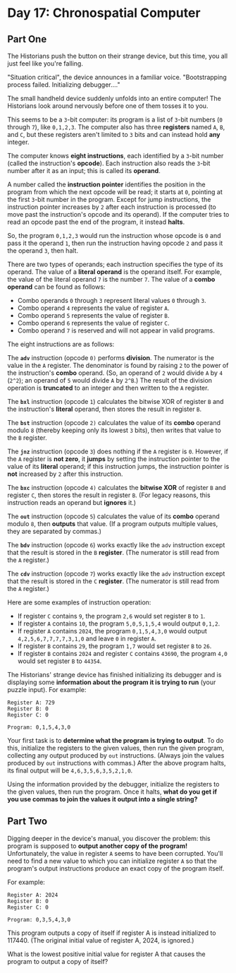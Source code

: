 # Day 17: Chronospatial Computer

## Part One

The Historians push the button on their strange device, but this time, you all just feel like you're falling.

"Situation critical", the device announces in a familiar voice. "Bootstrapping process failed. Initializing debugger...."

The small handheld device suddenly unfolds into an entire computer! The Historians look around nervously before one of them tosses it to you.

This seems to be a `3`-bit computer: its program is a list of `3`-bit numbers (`0` through `7`), like `0,1,2,3`. The computer also has three **registers** named `A`, `B`, and `C`, but these registers aren't limited to `3` bits and can instead hold **any** integer.

The computer knows **eight instructions**, each identified by a `3`-bit number (called the instruction's **opcode**). Each instruction also reads the `3`-bit number after it as an input; this is called its **operand**.

A number called the **instruction pointer** identifies the position in the program from which the next opcode will be read; it starts at `0`, pointing at the first `3`-bit number in the program. Except for jump instructions, the instruction pointer increases by `2` after each instruction is processed (to move past the instruction's opcode and its operand). If the computer tries to read an opcode past the end of the program, it instead **halts**.

So, the program `0,1,2,3` would run the instruction whose opcode is `0` and pass it the operand `1`, then run the instruction having opcode `2` and pass it the operand `3`, then halt.

There are two types of operands; each instruction specifies the type of its operand. The value of a **literal operand** is the operand itself. For example, the value of the literal operand `7` is the number `7`. The value of a **combo operand** can be found as follows:

- Combo operands `0` through `3` represent literal values `0` through `3`.
- Combo operand `4` represents the value of register `A`.
- Combo operand `5` represents the value of register `B`.
- Combo operand `6` represents the value of register `C`.
- Combo operand `7` is reserved and will not appear in valid programs.

The eight instructions are as follows:

The **`adv`** instruction (opcode `0)` performs **division**. The numerator is the value in the `A` register. The denominator is found by raising `2` to the power of the instruction's **combo** operand. (So, an operand of `2` would divide `A` by `4` (`2^2`); an operand of `5` would divide `A` by `2^B`.) The result of the division operation is **truncated** to an integer and then written to the `A` register.

The **`bxl`** instruction (opcode `1`) calculates the bitwise XOR of register `B` and the instruction's **literal** operand, then stores the result in register `B`.

The **`bst`** instruction (opcode `2)` calculates the value of its **combo** operand modulo `8` (thereby keeping only its lowest `3` bits), then writes that value to the `B` register.

The **`jnz`** instruction (opcode `3`) does nothing if the `A` register is `0`. However, if the `A` register is **not zero**, it **jumps** by setting the instruction pointer to the value of its **literal** operand; if this instruction jumps, the instruction pointer is **not** increased by `2` after this instruction.

The **`bxc`** instruction (opcode `4)` calculates the **bitwise XOR** of register `B` and register `C`, then stores the result in register `B`. (For legacy reasons, this instruction reads an operand but **ignores** it.)

The **`out`** instruction (opcode `5`) calculates the value of its **combo** operand modulo `8`, then **outputs** that value. (If a program outputs multiple values, they are separated by commas.)

The **`bdv`** instruction (opcode `6`) works exactly like the `adv` instruction except that the result is stored in the `B` **register**. (The numerator is still read from the `A` register.)

The **`cdv`** instruction (opcode `7`) works exactly like the `adv` instruction except that the result is stored in the `C` **register**. (The numerator is still read from the `A` register.)

Here are some examples of instruction operation:

- If register `C` contains `9`, the program `2,6` would set register `B` to `1`.
- If register `A` contains `10`, the program `5,0,5,1,5,4` would output `0,1,2`.
- If register `A` contains `2024`, the program `0,1,5,4,3,0` would output `4,2,5,6,7,7,7,7,3,1,0` and leave `0` in register `A`.
- If register `B` contains `29`, the program `1,7` would set register `B` to `26`.
- If register `B` contains `2024` and register `C` contains `43690`, the program `4,0` would set register `B` to `44354`.

The Historians' strange device has finished initializing its debugger and is displaying some **information about the program it is trying to run** (your puzzle input). For example:
```
Register A: 729
Register B: 0
Register C: 0

Program: 0,1,5,4,3,0
```
Your first task is to **determine what the program is trying to output**. To do this, initialize the registers to the given values, then run the given program, collecting any output produced by `out` instructions. (Always join the values produced by `out` instructions with commas.) After the above program halts, its final output will be `4,6,3,5,6,3,5,2,1,0`.

Using the information provided by the debugger, initialize the registers to the given values, then run the program. Once it halts, **what do you get if you use commas to join the values it output into a single string?**

## Part Two

Digging deeper in the device's manual, you discover the problem: this program is supposed to **output another copy of the program!** Unfortunately, the value in register `A` seems to have been corrupted. You'll need to find a new value to which you can initialize register `A` so that the program's output instructions produce an exact copy of the program itself.

For example:
```
Register A: 2024
Register B: 0
Register C: 0

Program: 0,3,5,4,3,0
```
This program outputs a copy of itself if register A is instead initialized to 117440. (The original initial value of register A, 2024, is ignored.)

What is the lowest positive initial value for register A that causes the program to output a copy of itself?
